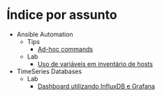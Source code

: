 # Índice por assunto

- Ansible Automation
    - Tips
        - [Ad-hoc commands](https://github.com/olomor/pub/blob/main/ansible/notes/ad-hoc_commands.md)
    - Lab
        - [Uso de variáveis em inventário de hosts](https://github.com/olomor/pub/blob/main/ansible/lab/inventory-vault.uso-de-variaveis-no-inventario.md)
- TimeSeries Databases
    - Lab
        - [Dashboard utilizando InfluxDB e Grafana](https://github.com/olomor/pub/blob/main/timeseries/lab/dashboard-using-influxdb%2Bgrafana.md)
